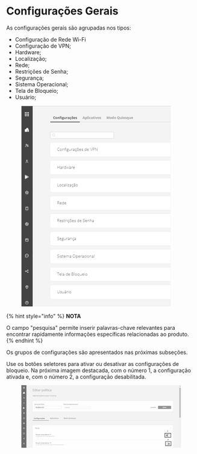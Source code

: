 # Configurações Gerais

As configurações gerais são agrupadas nos tipos:

* Configuração de Rede Wi-Fi
* Configuração de VPN;
* Hardware;
* Localização;
* Rede;
* Restrições de Senha;
* Segurança;
* Sistema Operacional;
* Tela de Bloqueio;
* Usuário;

<figure><img src="../../../.gitbook/assets/image (22).png" alt=""><figcaption></figcaption></figure>

{% hint style="info" %}
**NOTA**

O campo "pesquisa" permite inserir palavras-chave relevantes para encontrar rapidamente informações específicas relacionadas ao produto.
{% endhint %}

Os grupos de configurações são apresentados nas próximas subseções.

Use os botões seletores para ativar ou desativar as configurações de bloqueio. Na próxima imagem destacada, com o número 1, a configuração ativada e, com o número 2, a configuração desabilitada.

<figure><img src="../../../.gitbook/assets/image (4) (1) (1) (1) (1).png" alt=""><figcaption></figcaption></figure>
